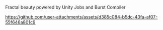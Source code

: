 Fractal beauty powered by Unity Jobs and Burst Compiler

https://github.com/user-attachments/assets/d385c084-b5dc-43fa-af07-55f646a801c9

